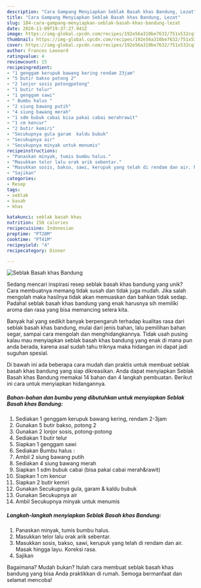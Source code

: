 ```yaml
---
description: "Cara Gampang Menyiapkan Seblak Basah khas Bandung, Lezat"
title: "Cara Gampang Menyiapkan Seblak Basah khas Bandung, Lezat"
slug: 184-cara-gampang-menyiapkan-seblak-basah-khas-bandung-lezat
date: 2020-11-09T19:37:27.941Z
image: https://img-global.cpcdn.com/recipes/192e56a310be7632/751x532cq70/seblak-basah-khas-bandung-foto-resep-utama.jpg
thumbnail: https://img-global.cpcdn.com/recipes/192e56a310be7632/751x532cq70/seblak-basah-khas-bandung-foto-resep-utama.jpg
cover: https://img-global.cpcdn.com/recipes/192e56a310be7632/751x532cq70/seblak-basah-khas-bandung-foto-resep-utama.jpg
author: Frances Leonard
ratingvalue: 4
reviewcount: 15
recipeingredient:
- "1 genggam kerupuk bawang kering rendam 23jam"
- "5 butir bakso potong 2"
- "2 lonjor sosis potongpotong"
- "1 butir telur"
- "1 genggam sawi"
- " Bumbu halus "
- "2 siung bawang putih"
- "4 siung bawang merah"
- "1 sdm bubuk cabai bisa pakai cabai merahrawit"
- "1 cm kencur"
- "2 butir kemiri"
- "Secukupnya gula garam  kaldu bubuk"
- "Secukupnya air"
- "Secukupnya minyak untuk menumis"
recipeinstructions:
- "Panaskan minyak, tumis bumbu halus."
- "Masukkan telor lalu orak arik sebentar."
- "Masukkan sosis, bakso, sawi, kerupuk yang telah di rendam dan air. Masak hingga layu. Koreksi rasa."
- "Sajikan"
categories:
- Resep
tags:
- seblak
- basah
- khas

katakunci: seblak basah khas 
nutrition: 158 calories
recipecuisine: Indonesian
preptime: "PT28M"
cooktime: "PT41M"
recipeyield: "4"
recipecategory: Dinner

---
```



![Seblak Basah khas Bandung](https://img-global.cpcdn.com/recipes/192e56a310be7632/751x532cq70/seblak-basah-khas-bandung-foto-resep-utama.jpg)

Sedang mencari inspirasi resep seblak basah khas bandung yang unik? Cara membuatnya memang tidak susah dan tidak juga mudah. Jika salah mengolah maka hasilnya tidak akan memuaskan dan bahkan tidak sedap. Padahal seblak basah khas bandung yang enak harusnya sih memiliki aroma dan rasa yang bisa memancing selera kita.

Banyak hal yang sedikit banyak berpengaruh terhadap kualitas rasa dari seblak basah khas bandung, mulai dari jenis bahan, lalu pemilihan bahan segar, sampai cara mengolah dan menghidangkannya. Tidak usah pusing kalau mau menyiapkan seblak basah khas bandung yang enak di mana pun anda berada, karena asal sudah tahu triknya maka hidangan ini dapat jadi suguhan spesial.




Di bawah ini ada beberapa cara mudah dan praktis untuk membuat seblak basah khas bandung yang siap dikreasikan. Anda dapat menyiapkan Seblak Basah khas Bandung memakai 14 bahan dan 4 langkah pembuatan. Berikut ini cara untuk menyiapkan hidangannya.

<!--inarticleads1-->

##### Bahan-bahan dan bumbu yang dibutuhkan untuk menyiapkan Seblak Basah khas Bandung:

1. Sediakan 1 genggam kerupuk bawang kering, rendam 2-3jam
1. Gunakan 5 butir bakso, potong 2
1. Gunakan 2 lonjor sosis, potong-potong
1. Sediakan 1 butir telur
1. Siapkan 1 genggam sawi
1. Sediakan  Bumbu halus :
1. Ambil 2 siung bawang putih
1. Sediakan 4 siung bawang merah
1. Siapkan 1 sdm bubuk cabai (bisa pakai cabai merah&amp;rawit)
1. Siapkan 1 cm kencur
1. Siapkan 2 butir kemiri
1. Gunakan Secukupnya gula, garam &amp; kaldu bubuk
1. Gunakan Secukupnya air
1. Ambil Secukupnya minyak untuk menumis




<!--inarticleads2-->

##### Langkah-langkah menyiapkan Seblak Basah khas Bandung:

1. Panaskan minyak, tumis bumbu halus.
1. Masukkan telor lalu orak arik sebentar.
1. Masukkan sosis, bakso, sawi, kerupuk yang telah di rendam dan air. Masak hingga layu. Koreksi rasa.
1. Sajikan




Bagaimana? Mudah bukan? Itulah cara membuat seblak basah khas bandung yang bisa Anda praktikkan di rumah. Semoga bermanfaat dan selamat mencoba!
